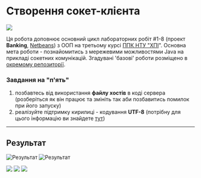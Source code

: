 # Створення сокет-клієнта
![](socket.png)

Ця робота доповнює основний цикл лабораторних робіт #1-8 (проект **Banking**, [Netbeans](https://netbeans.org/)) з ООП на третьому курсі [ППК НТУ "ХПІ](http://polytechnic.poltava.ua)". Основна мета роботи - познайомитись з мережевими можливостями Java на прикладі сокетних комунікацій. Згадувані 'базові' роботи розміщено в [окремому репозиторії](https://github.com/liketaurus/OOP-JAVA).

### Завдання на "п'ять"
1. позбавтесь від використання **файлу хостів** в коді сервера (розберіться як він працює та змініть так аби позбавитись помилок при його запуску)
2. реалізуйте підтримку кирилиці - кодування **UTF-8** (потрібну для цього інформацію ви знайдете [тут](http://tutorials.jenkov.com/java-io/inputstreamreader.html)) 

---
## Результат
![Результат](https://i.ibb.co/LNfCCZX/Result-1.png)
![Результат](https://i.ibb.co/4Js0QMB/Result-2.png)

![](https://img.shields.io/badge/Made%20with-JAVA-red.svg)
![](https://img.shields.io/badge/Made%20with-%20Netbeans-brightgreen.svg)
![](https://img.shields.io/badge/Made%20at-PPC%20NTU%20%22KhPI%22-blue.svg) 
